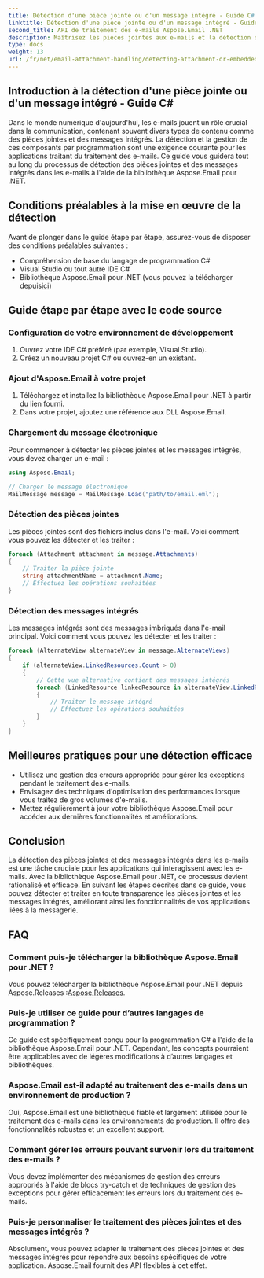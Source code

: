 ```yaml
---
title: Détection d'une pièce jointe ou d'un message intégré - Guide C#
linktitle: Détection d'une pièce jointe ou d'un message intégré - Guide C#
second_title: API de traitement des e-mails Aspose.Email .NET
description: Maîtrisez les pièces jointes aux e-mails et la détection de messages intégrée en C# à l'aide d'Aspose.Email pour .NET. Améliorez votre gestion des e-mails grâce à notre guide complet.
type: docs
weight: 13
url: /fr/net/email-attachment-handling/detecting-attachment-or-embedded-message-csharp-guide/
---
```


## Introduction à la détection d'une pièce jointe ou d'un message intégré - Guide C#

Dans le monde numérique d'aujourd'hui, les e-mails jouent un rôle crucial dans la communication, contenant souvent divers types de contenu comme des pièces jointes et des messages intégrés. La détection et la gestion de ces composants par programmation sont une exigence courante pour les applications traitant du traitement des e-mails. Ce guide vous guidera tout au long du processus de détection des pièces jointes et des messages intégrés dans les e-mails à l'aide de la bibliothèque Aspose.Email pour .NET.

## Conditions préalables à la mise en œuvre de la détection

Avant de plonger dans le guide étape par étape, assurez-vous de disposer des conditions préalables suivantes :

- Compréhension de base du langage de programmation C#
- Visual Studio ou tout autre IDE C#
-  Bibliothèque Aspose.Email pour .NET (vous pouvez la télécharger depuis[ici](https://products.aspose.com/email/net))

## Guide étape par étape avec le code source

### Configuration de votre environnement de développement

1. Ouvrez votre IDE C# préféré (par exemple, Visual Studio).
2. Créez un nouveau projet C# ou ouvrez-en un existant.

### Ajout d'Aspose.Email à votre projet

1. Téléchargez et installez la bibliothèque Aspose.Email pour .NET à partir du lien fourni.
2. Dans votre projet, ajoutez une référence aux DLL Aspose.Email.

### Chargement du message électronique

Pour commencer à détecter les pièces jointes et les messages intégrés, vous devez charger un e-mail :

```csharp
using Aspose.Email;

// Charger le message électronique
MailMessage message = MailMessage.Load("path/to/email.eml");
```

### Détection des pièces jointes

Les pièces jointes sont des fichiers inclus dans l'e-mail. Voici comment vous pouvez les détecter et les traiter :

```csharp
foreach (Attachment attachment in message.Attachments)
{
    // Traiter la pièce jointe
    string attachmentName = attachment.Name;
    // Effectuez les opérations souhaitées
}
```

### Détection des messages intégrés

Les messages intégrés sont des messages imbriqués dans l'e-mail principal. Voici comment vous pouvez les détecter et les traiter :

```csharp
foreach (AlternateView alternateView in message.AlternateViews)
{
    if (alternateView.LinkedResources.Count > 0)
    {
        // Cette vue alternative contient des messages intégrés
        foreach (LinkedResource linkedResource in alternateView.LinkedResources)
        {
            // Traiter le message intégré
            // Effectuez les opérations souhaitées
        }
    }
}
```

## Meilleures pratiques pour une détection efficace

- Utilisez une gestion des erreurs appropriée pour gérer les exceptions pendant le traitement des e-mails.
- Envisagez des techniques d'optimisation des performances lorsque vous traitez de gros volumes d'e-mails.
- Mettez régulièrement à jour votre bibliothèque Aspose.Email pour accéder aux dernières fonctionnalités et améliorations.

## Conclusion

La détection des pièces jointes et des messages intégrés dans les e-mails est une tâche cruciale pour les applications qui interagissent avec les e-mails. Avec la bibliothèque Aspose.Email pour .NET, ce processus devient rationalisé et efficace. En suivant les étapes décrites dans ce guide, vous pouvez détecter et traiter en toute transparence les pièces jointes et les messages intégrés, améliorant ainsi les fonctionnalités de vos applications liées à la messagerie.

## FAQ

### Comment puis-je télécharger la bibliothèque Aspose.Email pour .NET ?

 Vous pouvez télécharger la bibliothèque Aspose.Email pour .NET depuis Aspose.Releases :[Aspose.Releases](https://releases.aspose.com/email/net/).

### Puis-je utiliser ce guide pour d’autres langages de programmation ?

Ce guide est spécifiquement conçu pour la programmation C# à l'aide de la bibliothèque Aspose.Email pour .NET. Cependant, les concepts pourraient être applicables avec de légères modifications à d’autres langages et bibliothèques.

### Aspose.Email est-il adapté au traitement des e-mails dans un environnement de production ?

Oui, Aspose.Email est une bibliothèque fiable et largement utilisée pour le traitement des e-mails dans les environnements de production. Il offre des fonctionnalités robustes et un excellent support.

### Comment gérer les erreurs pouvant survenir lors du traitement des e-mails ?

Vous devez implémenter des mécanismes de gestion des erreurs appropriés à l'aide de blocs try-catch et de techniques de gestion des exceptions pour gérer efficacement les erreurs lors du traitement des e-mails.

### Puis-je personnaliser le traitement des pièces jointes et des messages intégrés ?

Absolument, vous pouvez adapter le traitement des pièces jointes et des messages intégrés pour répondre aux besoins spécifiques de votre application. Aspose.Email fournit des API flexibles à cet effet.